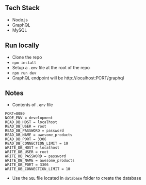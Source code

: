 ## Tech Stack

- Node.js
- GraphQL
- MySQL

## Run locally

- Clone the repo
- `npm install`
- Setup a `.env` file at the root of the repo
- `npm run dev`
- GraphQL endpoint will be http://localhost:PORT/graphql

## Notes

- Contents of `.env` file

```env
PORT=8080
NODE_ENV = development
READ_DB_HOST = localhost
READ_DB_USER = root
READ_DB_PASSWORD = password
READ_DB_NAME = awesome_products
READ_DB_PORT = 3306
READ_DB_CONNECTION_LIMIT = 10
WRITE_DB_HOST = localhost
WRITE_DB_USER = root
WRITE_DB_PASSWORD = password
WRITE_DB_NAME = awesome_products
WRITE_DB_PORT = 3306
WRITE_DB_CONNECTION_LIMIT = 10
```

- Use the `SQL` file located in `database` folder to create the database
